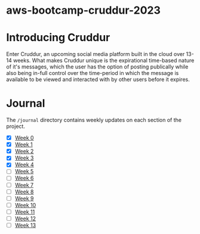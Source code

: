 # aws-bootcamp-cruddur-2023

# Introducing Cruddur

Enter Cruddur, an upcoming social media platform built in the cloud over 13-14 weeks. What makes Cruddur unique is the expirational time-based nature of it's messages, which the user has the option of posting publically while also being in-full control over the time-period in which the message is available to be viewed and interacted with by other users before it expires.

# Journal

The `/journal` directory contains weekly updates on each section of the project.

- [x] [Week 0](journal/week0.md)
- [x] [Week 1](journal/week1.md)
- [x] [Week 2](journal/week2.md)
- [x] [Week 3](journal/week3.md)
- [x] [Week 4](journal/week4.md)
- [ ] [Week 5](journal/week5.md)
- [ ] [Week 6](journal/week6.md)
- [ ] [Week 7](journal/week7.md)
- [ ] [Week 8](journal/week8.md)
- [ ] [Week 9](journal/week9.md)
- [ ] [Week 10](journal/week10.md)
- [ ] [Week 11](journal/week11.md)
- [ ] [Week 12](journal/week12.md)
- [ ] [Week 13](journal/week13.md)
